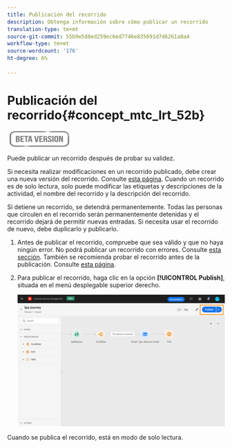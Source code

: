 ```yaml
---
title: Publicación del recorrido
description: Obtenga información sobre cómo publicar un recorrido
translation-type: tm+mt
source-git-commit: 55b9e5d8ed259ec6ed7746e835691d7d6261a8a4
workflow-type: tm+mt
source-wordcount: '176'
ht-degree: 6%

---
```


# Publicación del recorrido{#concept_mtc_lrt_52b}

![](../assets/do-not-localize/badge.png)

Puede publicar un recorrido después de probar su validez.

Si necesita realizar modificaciones en un recorrido publicado, debe crear una nueva versión del recorrido. Consulte [esta página](../building-journeys/journey-versions.md). Cuando un recorrido es de solo lectura, solo puede modificar las etiquetas y descripciones de la actividad, el nombre del recorrido y la descripción del recorrido.

Si detiene un recorrido, se detendrá permanentemente. Todas las personas que circulen en el recorrido serán permanentemente detenidas y el recorrido dejará de permitir nuevas entradas. Si necesita usar el recorrido de nuevo, debe duplicarlo y publicarlo.

1. Antes de publicar el recorrido, compruebe que sea válido y que no haya ningún error. No podrá publicar un recorrido con errores. Consulte [esta sección](../building-journeys/troubleshooting.md#section_h3q_kqk_fhb). También se recomienda probar el recorrido antes de la publicación. Consulte [esta página](../building-journeys/testing-the-journey.md).
1. Para publicar el recorrido, haga clic en la opción **[!UICONTROL Publish]**, situada en el menú desplegable superior derecho.

   ![](../assets/journeyuc1_18.png)

Cuando se publica el recorrido, está en modo de solo lectura.
